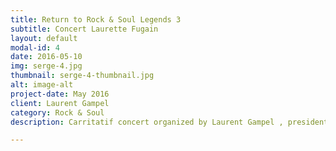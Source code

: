 ```yaml
---
title: Return to Rock & Soul Legends 3
subtitle: Concert Laurette Fugain
layout: default
modal-id: 4
date: 2016-05-10
img: serge-4.jpg
thumbnail: serge-4-thumbnail.jpg
alt: image-alt
project-date: May 2016
client: Laurent Gampel
category: Rock & Soul
description: Carritatif concert organized by Laurent Gampel , president of the association Laurette Fugain .

---
```

